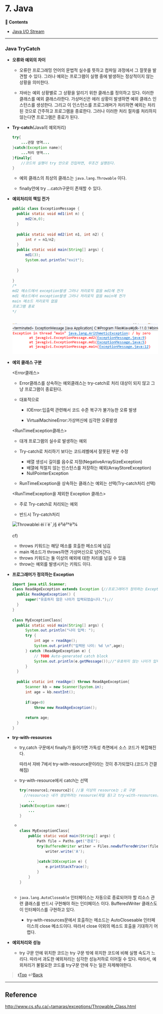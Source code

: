 # 7. Java
**:book: Contents**

* [Java I/O Stream](#Java-TryCatch)

---

### Java TryCatch
* **오류와 예외의 차이**

  - 오류란 프로그래밍 언어의 문법적 실수를 뜻하고 컴파일 과정에서 그 잘못을 발견할 수 있다. 그러나 예외는 프로그램이 실행 중에 발생하는 정상적이지 않는 상황을 의미한다.

  - 자바는 예외 상황별로 그 상황을 알리기 위한 클래스를 정의하고 있다. 이러한 클래스를 예외 클래스라한다. 가상머신은 에러 상황이 발생하면 예외 클래스 인스턴스를 생성한다. 그리고 이 인스턴스를 프로그래머가 처리하면 예외는 처리된 것으로 간주하고 프로그램을 종료한다. 그러나 이러한 처리 절차를 처리하지 않는다면 프로그램은 종료가 된다.

- **Try-catch**(Java의 예외처리)

  ```java
  try{
      ...관찰 영역...
  }catch(Exception name){
      ...처리 영역...
  }finally{
      //코드의 실행이 try 안으로 진입하면, 무조건 실행된다.
  }
  ```

  - 예외 클래스의 최상의 클래스는 `java.lang.Throwable` 이다.

  - finally안에 try ...catch구문이 존재할 수 있다.

    

- **예외처리의 책임 전가**

  ```java
  public class ExceptionMessage {
  	public static void md1(int n) {
  		md2(n,0);
  	}
  	
  	public static void md2(int n1, int n2) {
  		int r = n1/n2;
  	}
  	public static void main(String[] args) {
  		md1(3);
  		System.out.println("exit");
  		
  	}
  
  }
  /*
  md2 메소드에서 exception발생 그러나 처리로직 없음 md1에 전가
  md1 메소드에서 exception발생 그러나 처리로직 없음 main에 전가
  main 메소드 처리로직 없음
  프로그램 종료
  */
  
  
  
  ```

  ![](./clip/e.PNG)

- **예외 클래스 구분**

  <Error클래스>

  - Error클래스를 상속하는 예외클래스는 try-catch로 처리 대상이 되지 않고 그냥 프로그램이 종료된다.

  - 대표적으로

    - IOError:입출력 관련해서 코드 수준 복구가 불가능한 오류 발생

    - VirtualMachineError:가상머신에 심각한 오류발생

      

  <RunTimeException클래스>

  - 대개 프로그램의 실수로 발생하는 예외

  - Try-catch로 처리하기 보다는 코드레벨에서 잘못된 부분 수정

    - 배열 생성시 길이를 음수로 지정(NegativeArraySizeException)
    - 배열에 적절치 않는 인스턴스를 저장하는 예외(ArrayStoreException)
    - NullPointerException

  - RunTimeException을 상속하는 클래스는 예외는 선택(Try-catch처리 선택)

    

  <RunTimeException을 제외한 Exception 클래스>

  - 주로 Try-catch로 처리되는 예외

  - 반드시 Try-catch처리

    

    

  ![Throwableì ëí ì´ë¯¸ì§ ê²ìê²°ê³¼](http://www.cs.sfu.ca/~tamaras/exceptions/img1.png)

  

  cf)

  - throws 키워드는 해당 메소를 호출한 메소드에 넘김
  - main 메소드가 throws하면 가상머신으로 넘어간다.
  - throws 키워드는 둘 이상의 예외에 대한 처리를 넘길 수 있음
  - throw는 예외를 발생시키는 키워드 이다.

  


- **프로그래머가 정의하는 Exception**

  ```java
  import java.util.Scanner;
  class ReadAgeException extends Exception {//프로그래머가 정의하는 Exception
  	public ReadAgeException() {
  		super("유효하지 않은 나이가 입력되었습니다.");//
  	}
  }
  
  class MyExceptionClass{
  	public static void main(String[] args) {
  		System.out.println("나이 입력: ");
  		try {
  			int age = readAge();
  			System.out.printf("입력된 나이: %d \n",age);
  		} catch (ReadAgeException e) {
  			// TODO Auto-generated catch block
  			System.out.println(e.getMessage());//"유효하지 않는 나이가 입력되었습니다"
  		}
  	}
  	
  	public static int readAge() throws ReadAgeException{
  		Scanner kb = new Scanner(System.in);
  		int age = kb.nextInt();
  		
  		if(age<0)
  			throw new ReadAgeException();
  		
  		return age;
  	}
  }
  
  ```

- **try-with-resources**

  - try,catch 구문에서 finally가 들어가면 가독성 측면에서 소스 코드가 복잡해진다.

    따라서 자바 7에서 try-with-resource문이라는 것이 추가되었다.(코드가 간결해짐)

  - try-with-resource에서 catch는 선택

    ```java
    try(resource1;resource2){ //둘 이상의 resource는 ;로 구분
      //resource는 내가 생성하려는 resource(파일 등)고 try-with-resources문을 나가면 자동제거
        ...
    }catch(Exception name){
        ...
    }
    ```

  - ```java
    
    class MyExceptionClass{
    	public static void main(String[] args) {
    		Path file = Paths.get("경로");
    		try(BufferedWriter writer = Files.newBufferedWriter(file)){
    			writer.write('A');
    			
    		}catch(IOException e) {
    			e.printStackTrace();
    		}
    	}
    }
     
    ```

  - `java.lang.AutoCloseable` 인터페이스는 자동으로 종료되어야 할 리소스 관련 클래스를 반드시 구현해야 하는 인터페이스 이다. BufferedWriter 클래스도 이 인터페이스를 구현하고 있다.

    - try-with-resources문에서 호출하는 메소드는 AutoClosesable 인터페이스의 close 메소드이다. 따라서 close 이외의 메소드 호출을 기대하기 어렵다.

- **예외처리와 성능**

  - try 구문 안에 위치한 코드는 try 구문 밖에 위치한 코드에 비해 실행 속도가 느리다. 따라서 과도한 예외처리는 심각한 성능저하로 이어질 수 있다. 따라서, 예외처리가 불필요한 코드를 try구문 안에 두는 일은 자제해야한다.


> :arrow_double_up:[Top](#7-java)    :leftwards_arrow_with_hook:[Back](https://github.com/HanHoJung/Java) 

---

## Reference

<http://www.cs.sfu.ca/~tamaras/exceptions/Throwable_Class.html>





















































